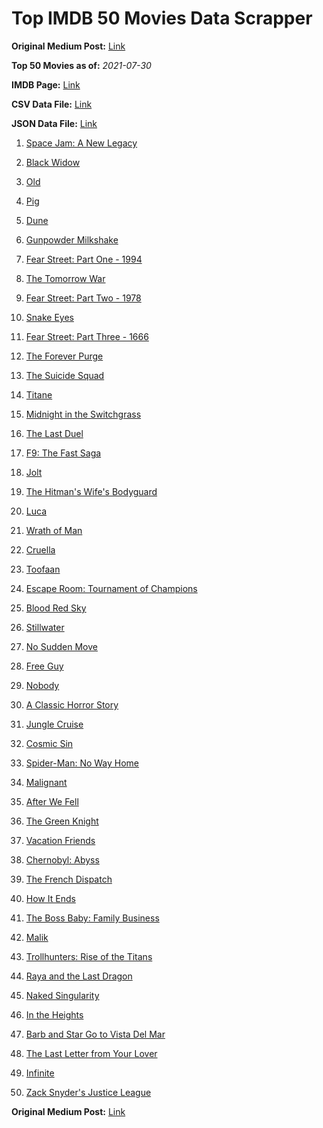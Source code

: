 # Top IMDB 50 Movies Data Scrapper

**Original Medium Post:** [Link](https://medium.com/@nishantsahoo/which-movie-should-i-watch-5c83a3c0f5b1) 

**Top 50 Movies as of:** _2021-07-30_

**IMDB Page:** [Link](http://www.imdb.com/search/title?release_date=2021,2021&title_type=feature)

**CSV Data File:** [Link](/Data/data.csv)

**JSON Data File:** [Link](/Data/data.json)

1. [Space Jam: A New Legacy](https://www.imdb.com/title/tt3554046/?ref_=adv_li_tt)

2. [Black Widow](https://www.imdb.com/title/tt3480822/?ref_=adv_li_tt)

3. [Old](https://www.imdb.com/title/tt10954652/?ref_=adv_li_tt)

4. [Pig](https://www.imdb.com/title/tt11003218/?ref_=adv_li_tt)

5. [Dune](https://www.imdb.com/title/tt1160419/?ref_=adv_li_tt)

6. [Gunpowder Milkshake](https://www.imdb.com/title/tt8368408/?ref_=adv_li_tt)

7. [Fear Street: Part One - 1994](https://www.imdb.com/title/tt6566576/?ref_=adv_li_tt)

8. [The Tomorrow War](https://www.imdb.com/title/tt9777666/?ref_=adv_li_tt)

9. [Fear Street: Part Two - 1978](https://www.imdb.com/title/tt9701940/?ref_=adv_li_tt)

10. [Snake Eyes](https://www.imdb.com/title/tt8404256/?ref_=adv_li_tt)

11. [Fear Street: Part Three - 1666](https://www.imdb.com/title/tt9701942/?ref_=adv_li_tt)

12. [The Forever Purge](https://www.imdb.com/title/tt10327252/?ref_=adv_li_tt)

13. [The Suicide Squad](https://www.imdb.com/title/tt6334354/?ref_=adv_li_tt)

14. [Titane](https://www.imdb.com/title/tt10944760/?ref_=adv_li_tt)

15. [Midnight in the Switchgrass](https://www.imdb.com/title/tt11656220/?ref_=adv_li_tt)

16. [The Last Duel](https://www.imdb.com/title/tt4244994/?ref_=adv_li_tt)

17. [F9: The Fast Saga](https://www.imdb.com/title/tt5433138/?ref_=adv_li_tt)

18. [Jolt](https://www.imdb.com/title/tt10228134/?ref_=adv_li_tt)

19. [The Hitman's Wife's Bodyguard](https://www.imdb.com/title/tt8385148/?ref_=adv_li_tt)

20. [Luca](https://www.imdb.com/title/tt12801262/?ref_=adv_li_tt)

21. [Wrath of Man](https://www.imdb.com/title/tt11083552/?ref_=adv_li_tt)

22. [Cruella](https://www.imdb.com/title/tt3228774/?ref_=adv_li_tt)

23. [Toofaan](https://www.imdb.com/title/tt11045422/?ref_=adv_li_tt)

24. [Escape Room: Tournament of Champions](https://www.imdb.com/title/tt9844522/?ref_=adv_li_tt)

25. [Blood Red Sky](https://www.imdb.com/title/tt6402468/?ref_=adv_li_tt)

26. [Stillwater](https://www.imdb.com/title/tt10696896/?ref_=adv_li_tt)

27. [No Sudden Move](https://www.imdb.com/title/tt11525644/?ref_=adv_li_tt)

28. [Free Guy](https://www.imdb.com/title/tt6264654/?ref_=adv_li_tt)

29. [Nobody](https://www.imdb.com/title/tt7888964/?ref_=adv_li_tt)

30. [A Classic Horror Story](https://www.imdb.com/title/tt12877640/?ref_=adv_li_tt)

31. [Jungle Cruise](https://www.imdb.com/title/tt0870154/?ref_=adv_li_tt)

32. [Cosmic Sin](https://www.imdb.com/title/tt11762434/?ref_=adv_li_tt)

33. [Spider-Man: No Way Home](https://www.imdb.com/title/tt10872600/?ref_=adv_li_tt)

34. [Malignant](https://www.imdb.com/title/tt3811906/?ref_=adv_li_tt)

35. [After We Fell](https://www.imdb.com/title/tt13069986/?ref_=adv_li_tt)

36. [The Green Knight](https://www.imdb.com/title/tt9243804/?ref_=adv_li_tt)

37. [Vacation Friends](https://www.imdb.com/title/tt3626476/?ref_=adv_li_tt)

38. [Chernobyl: Abyss](https://www.imdb.com/title/tt10648714/?ref_=adv_li_tt)

39. [The French Dispatch](https://www.imdb.com/title/tt8847712/?ref_=adv_li_tt)

40. [How It Ends](https://www.imdb.com/title/tt13648228/?ref_=adv_li_tt)

41. [The Boss Baby: Family Business](https://www.imdb.com/title/tt6932874/?ref_=adv_li_tt)

42. [Malik](https://www.imdb.com/title/tt10919240/?ref_=adv_li_tt)

43. [Trollhunters: Rise of the Titans](https://www.imdb.com/title/tt12851396/?ref_=adv_li_tt)

44. [Raya and the Last Dragon](https://www.imdb.com/title/tt5109280/?ref_=adv_li_tt)

45. [Naked Singularity](https://www.imdb.com/title/tt9598214/?ref_=adv_li_tt)

46. [In the Heights](https://www.imdb.com/title/tt1321510/?ref_=adv_li_tt)

47. [Barb and Star Go to Vista Del Mar](https://www.imdb.com/title/tt3797512/?ref_=adv_li_tt)

48. [The Last Letter from Your Lover](https://www.imdb.com/title/tt1893273/?ref_=adv_li_tt)

49. [Infinite](https://www.imdb.com/title/tt6654210/?ref_=adv_li_tt)

50. [Zack Snyder's Justice League](https://www.imdb.com/title/tt12361974/?ref_=adv_li_tt)

**Original Medium Post:** [Link](https://medium.com/@nishantsahoo/which-movie-should-i-watch-5c83a3c0f5b1) 
